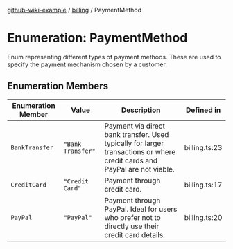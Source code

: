 [github-wiki-example](../wiki/Home) / [billing](../wiki/billing) / PaymentMethod

# Enumeration: PaymentMethod

Enum representing different types of payment methods.
These are used to specify the payment mechanism chosen by a customer.

## Enumeration Members

| Enumeration Member | Value | Description | Defined in |
| ------ | ------ | ------ | ------ |
| `BankTransfer` | `"Bank Transfer"` | Payment via direct bank transfer. Used typically for larger transactions or where credit cards and PayPal are not viable. | billing.ts:23 |
| `CreditCard` | `"Credit Card"` | Payment through credit card. | billing.ts:17 |
| `PayPal` | `"PayPal"` | Payment through PayPal. Ideal for users who prefer not to directly use their credit card details. | billing.ts:20 |
